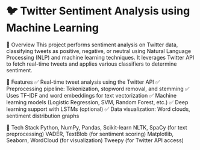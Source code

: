 
# 🐦 Twitter Sentiment Analysis using Machine Learning
🚀 Overview
This project performs sentiment analysis on Twitter data, classifying tweets as positive, negative, or neutral using Natural Language Processing (NLP) and machine learning techniques. It leverages Twitter API to fetch real-time tweets and applies various classifiers to determine sentiment.

📌 Features
✅ Real-time tweet analysis using the Twitter API
✅ Preprocessing pipeline: Tokenization, stopword removal, and stemming
✅ Uses TF-IDF and word embeddings for text vectorization
✅ Machine learning models (Logistic Regression, SVM, Random Forest, etc.)
✅ Deep learning support with LSTMs (optional)
✅ Data visualization: Word clouds, sentiment distribution graphs

🔧 Tech Stack
Python, NumPy, Pandas, Scikit-learn
NLTK, SpaCy (for text preprocessing)
VADER, TextBlob (for sentiment scoring)
Matplotlib, Seaborn, WordCloud (for visualization)
Tweepy (for Twitter API access)
